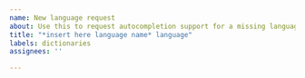 ```yaml
---
name: New language request
about: Use this to request autocompletion support for a missing language
title: "*insert here language name* language"
labels: dictionaries
assignees: ''

---
```



